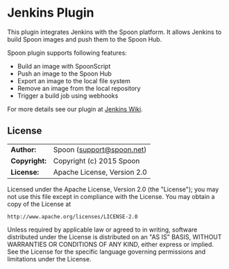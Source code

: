 # Jenkins Plugin

This plugin integrates Jenkins with the Spoon platform. It allows Jenkins to build Spoon images and push them to the Spoon Hub.

Spoon plugin supports following features:
* Build an image with SpoonScript
* Push an image to the Spoon Hub
* Export an image to the local file system
* Remove an image from the local repository
* Trigger a build job using webhooks

For more details see our plugin at [Jenkins Wiki](https://wiki.jenkins-ci.org/display/JENKINS/Spoon).

## License
|                      |                                          |
|:---------------------|:-----------------------------------------|
| **Author:**          | Spoon (<support@spoon.net>)
| **Copyright:**       | Copyright (c) 2015 Spoon
| **License:**         | Apache License, Version 2.0

Licensed under the Apache License, Version 2.0 (the "License"); you may not use this file except in compliance with the License. You may obtain a copy of the License at 

	http://www.apache.org/licenses/LICENSE-2.0

Unless required by applicable law or agreed to in writing, software distributed under the License is distributed on an "AS IS" BASIS, WITHOUT WARRANTIES OR CONDITIONS OF ANY KIND, either express or implied. See the License for the specific language governing permissions and limitations under the License.
